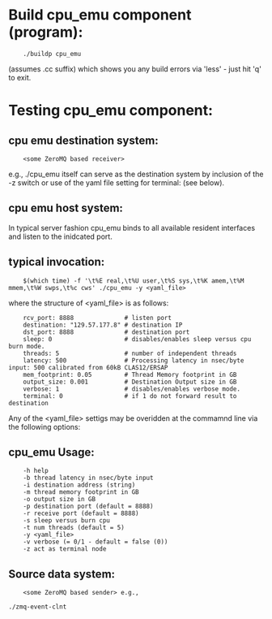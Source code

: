 # Build cpu_emu component (program):

        ./buildp cpu_emu

(assumes .cc suffix) which shows you any build errors via 'less' - just hit 'q' to exit. 


# Testing cpu_emu component:

## cpu emu destination system:

        <some ZeroMQ based receiver> 

 e.g., ./cpu_emu itself can serve as the destination system by inclusion of the -z switch or use of the yaml file setting for terminal: (see below).


## cpu emu host system:

In typical server fashion cpu_emu binds to all available resident interfaces and listen to the inidcated port.


## typical invocation:

        $(which time) -f '\t%E real,\t%U user,\t%S sys,\t%K amem,\t%M mmem,\t%W swps,\t%c cws' ./cpu_emu -y <yaml_file>
        
where the structure of <yaml_file> is as follows:

        rcv_port: 8888              # listen port
        destination: "129.57.177.8" # destination IP
        dst_port: 8888              # destination port
        sleep: 0                    # disables/enables sleep versus cpu burn mode.
        threads: 5                  # number of independent threads
        latency: 500                # Processing latency in nsec/byte input: 500 calibrated from 60kB CLAS12/ERSAP
        mem_footprint: 0.05         # Thread Memory footprint in GB
        output_size: 0.001          # Destination Output size in GB
        verbose: 1                  # disables/enables verbose mode.
        terminal: 0                 # if 1 do not forward result to destination

Any of the <yaml_file> settigs may be overidden at the commamnd line via the following options:


## cpu_emu Usage: 

        -h help
        -b thread latency in nsec/byte input
        -i destination address (string)
        -m thread memory footprint in GB
        -o output size in GB
        -p destination port (default = 8888)
        -r receive port (default = 8888)
        -s sleep versus burn cpu
        -t num threads (default = 5)
        -y <yaml_file>
        -v verbose (= 0/1 - default = false (0))
        -z act as terminal node


## Source data system:

        <some ZeroMQ based sender> e.g.,

	./zmq-event-clnt


